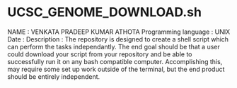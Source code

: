 # UCSC_GENOME_DOWNLOAD.sh
NAME : VENKATA PRADEEP KUMAR ATHOTA
Programming language : UNIX
Date :
Description :
The repository is designed to create a shell script which can perform the tasks independantly. The end goal should be that a user could download your script from your repository and be able to successfully run it on any bash compatible computer. Accomplishing this, may require some set up work outside of the terminal, but the end product should be entirely independent.

